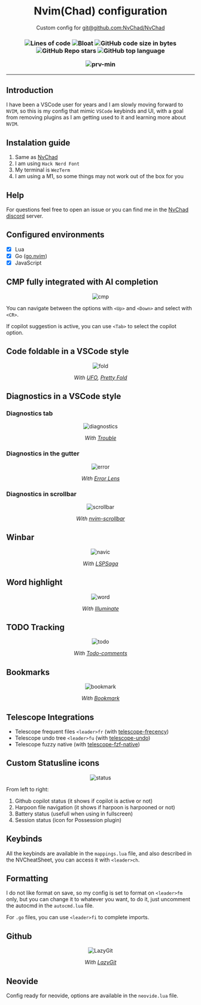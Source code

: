 <h1 align="center">Nvim(Chad) configuration</h1>
<p align="center">Custom config for <a href="https://github.com/NvChad/NvChad">git@github.com:NvChad/NvChad</a><p>
<h3 align="center">

![Lines of code](https://img.shields.io/tokei/lines/github/BrunoKrugel/dotfiles?color=%2381A1C1&label=LINES&logoColor=%2381A1C1&style=for-the-badge)
![Bloat](https://img.shields.io/badge/Bloat-Minimal-c585cf?style=for-the-badge)
![GitHub code size in bytes](https://img.shields.io/github/languages/code-size/BrunoKrugel/dotfiles?color=e1b56a&style=for-the-badge)
![GitHub Repo stars](https://img.shields.io/github/stars/BrunoKrugel/dotfiles?color=74be88&style=for-the-badge)
![GitHub top language](https://img.shields.io/github/languages/top/BrunoKrugel/dotfiles?color=6d92bf&style=for-the-badge)

<div align="center">
    
![prv-min](./img/prv.png)
</div>

</h3>
<hr>

## Introduction

I have been a VSCode user for years and I am slowly moving forward to `NVIM`, so this is my config that mimic `VSCode` keybinds and UI, with a goal from removing plugins as I am getting used to it and learning more about `NVIM`.

## Instalation guide

1. Same as [NvChad](https://nvchad.com/docs/quickstart/install)
2. I am using `Hack Nerd Font`
3. My terminal is `WezTerm`
4. I am using a M1, so some things may not work out of the box for you

## Help

For questions feel free to open an issue or you can find me in the [NvChad discord](https://discord.com/invite/gADmkJb9Fb) server.

## Configured environments

- [x] Lua
- [x] Go ([go.nvim](https://github.com/ray-x/go.nvim))
- [x] JavaScript

## CMP fully integrated with AI completion

<div align="center">

![cmp](./img/cmp.png)

</div>

You can navigate between the options with `<Up>` and `<Down>` and select with `<CR>`.

If copilot suggestion is active, you can use `<Tab>` to select the copilot option.

## Code foldable in a VSCode style

<div align="center">

![fold](./img/fold.png)

_With [UFO](https://github.com/kevinhwang91/nvim-ufo), [Pretty Fold](https://github.com/anuvyklack/pretty-fold.nvim)_

</div>

## Diagnostics in a VSCode style

### Diagnostics tab

<div align="center">

![diagnostics](./img/diagnostics.png)

_With [Trouble](https://github.com/folke/trouble.nvim)_

</div>

### Diagnostics in the gutter

<div align="center">

![error](./img/error_lens.png)

_With [Error Lens](https://github.com/chikko80/error-lens.nvim)_

</div>

### Diagnostics in scrollbar

<div align="center">

![scrollbar](./img/discroll.png)

_With [nvim-scrollbar](https://github.com/petertriho/nvim-scrollbar)_

</div>

## Winbar

<div align="center">

![navic](./img/navic.png)

_With [LSPSaga](https://github.com/nvimdev/lspsaga.nvim)_

</div>

## Word highlight

<div align="center">

![word](./img/word.png)

_With [Illuminate](https://github.com/RRethy/vim-illuminate)_

</div>

## TODO Tracking

<div align="center">

![todo](./img/todo.png)

_With [Todo-comments](https://github.com/folke/todo-comments.nvim)_

</div>

## Bookmarks

<div align="center">

![bookmark](./img/bookmark.png)

_With [Bookmark](https://github.com/MattesGroeger/vim-bookmarks)_

</div>

## Telescope Integrations

- Telescope frequent files `<leader>fr` (with [telescope-frecency](https://github.com/nvim-telescope/telescope-frecency.nvim))
- Telescope undo tree `<leader>fu` (with [telescope-undo](https://github.com/debugloop/telescope-undo.nvim))
- Telescope fuzzy native (with [telescope-fzf-native](https://github.com/nvim-telescope/telescope-fzf-native.nvim))

## Custom Statusline icons

<div align="center">

![status](./img/Statusline.png)

</div>

From left to right:

1. Github copilot status (it shows if copilot is active or not)
2. Harpoon file navigation (it shows if harpoon is harpooned or not)
3. Battery status (usefull when using in fullscreen)
4. Session status (icon for Possession plugin)

## Keybinds

All the keybinds are available in the `mappings.lua` file, and also described in the NVCheatSheet, you can access it with `<leader>ch`.

## Formatting

I do not like format on save, so my config is set to format on `<leader>fm` only, but you can change it to whatever you want, to do it, just uncomment the autocmd in the `autocmd.lua` file.

For `.go` files, you can use `<leader>fi` to complete imports.

## Github

<div align="center">

![LazyGit](./img/lazygit.png)

_With [LazyGit](https://github.com/kdheepak/lazygit.nvim)_

</div>

## Neovide

Config ready for neovide, options are available in the `neovide.lua` file.
